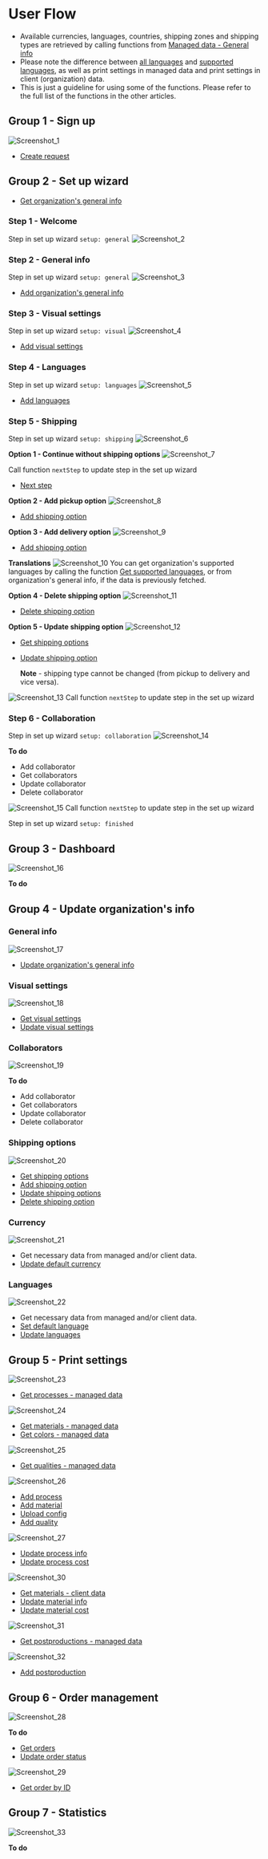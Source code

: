 # User Flow

- Available currencies, languages, countries, shipping zones and shipping types are retrieved by calling functions from [Managed data - General info](./1.1-Managed-Data.md#general-info)
- Please note the difference between [all languages](./1.1-Managed-Data.md#get-languages) and [supported languages](./1.2.1-Client-data-General.md#get-supported-languages), as well as print settings in managed data and print settings in client (organization) data.
- This is just a guideline for using some of the functions. Please refer to the full list of the functions in the other articles.

## Group 1 - Sign up

![Screenshot_1](./images/screens/setup_wizard/Screenshot_1.png)
- [Create request](./1.2.1-Client-data-General.md#create-request)

## Group 2 - Set up wizard
- [Get organization's general info](./1.2.1-Client-data-General.md#get-organizations-general-info)
### Step 1 - Welcome
  Step in set up wizard
  `setup: general`
![Screenshot_2](./images/screens/setup_wizard/Screenshot_2.png)

### Step 2 - General info
  Step in set up wizard
    `setup: general`
![Screenshot_3](./images/screens/setup_wizard/Screenshot_3.png)
- [Add organization's general info](./1.2.1-Client-data-General.md#add-organizations-general-info)

### Step 3 - Visual settings
  Step in set up wizard
    `setup: visual`
![Screenshot_4](./images/screens/setup_wizard/Screenshot_4.png)
- [Add visual settings](./1.2.1-Client-data-General.md#add-visual-settings)

### Step 4 - Languages
  Step in set up wizard
    `setup: languages`
![Screenshot_5](./images/screens/setup_wizard/Screenshot_5.png)
- [Add languages](./1.2.1-Client-data-General.md#add-languages)

### Step 5 - Shipping
  Step in set up wizard
    `setup: shipping`
![Screenshot_6](./images/screens/setup_wizard/Screenshot_6.png)

**Option 1 - Continue without shipping options**
![Screenshot_7](./images/screens/setup_wizard/Screenshot_7.png)

Call function `nextStep` to update step in the set up wizard
- [Next step](./1.2.1-Client-data-General.md#next-step)

**Option 2 - Add pickup option**
![Screenshot_8](./images/screens/setup_wizard/Screenshot_8.png)
- [Add shipping option](./1.2.1-Client-data-General.md#data---type-pickup)

**Option 3 - Add delivery option**
![Screenshot_9](./images/screens/setup_wizard/Screenshot_9.png)
- [Add shipping option](./1.2.1-Client-data-General.md#data---type-delivery)

**Translations**
![Screenshot_10](./images/screens/setup_wizard/Screenshot_10.png)
You can get organization's supported languages by calling the function [Get supported languages](./1.2.1-Client-data-General.md#get-supported-languages), or from organization's general info, if the data is previously fetched.

**Option 4 - Delete shipping option**
![Screenshot_11](./images/screens/setup_wizard/Screenshot_11.png)
- [Delete shipping option](./1.2.1-Client-data-General.md#delete-shipping-option)

**Option 5 - Update shipping option**
![Screenshot_12](./images/screens/setup_wizard/Screenshot_12.png)
- [Get shipping options](./1.2.1-Client-data-General.md#get-shipping-options)
- [Update shipping option](./1.2.1-Client-data-General.md#update-shipping-option)

  **Note** - shipping type cannot be changed (from pickup to delivery and vice versa). 

![Screenshot_13](./images/screens/setup_wizard/Screenshot_13.png)
Call function `nextStep` to update step in the set up wizard

### Step 6 - Collaboration
  Step in set up wizard
    `setup: collaboration`
![Screenshot_14](./images/screens/setup_wizard/Screenshot_14.png)

**To do**
- Add collaborator
- Get collaborators
- Update collaborator
- Delete collaborator

![Screenshot_15](./images/screens/setup_wizard/Screenshot_15.png)
Call function `nextStep` to update step in the set up wizard

  Step in set up wizard
    `setup: finished`
    
## Group 3 - Dashboard
![Screenshot_16](./images/screens/dashboard/Screenshot_16.png)

**To do**

## Group 4 - Update organization's info
### General info
![Screenshot_17](./images/screens/general_info/Screenshot_17.png)

- [Update organization's general info](./1.2.1-Client-data-General.md#update-organizations-general-info)

### Visual settings
![Screenshot_18](./images/screens/general_info/Screenshot_18.png)

- [Get visual settings](./1.2.1-Client-data-General.md#get-visual-settings)
- [Update visual settings](./1.2.1-Client-data-General.md#update-visual-settings)

### Collaborators
![Screenshot_19](./images/screens/general_info/Screenshot_19.png)

**To do**
- Add collaborator
- Get collaborators
- Update collaborator
- Delete collaborator

### Shipping options
![Screenshot_20](./images/screens/general_info/Screenshot_20.png)

- [Get shipping options](./1.2.1-Client-data-General.md#get-shipping-options)
- [Add shipping option](./1.2.1-Client-data-General.md#add-shipping-option)
- [Update shipping options](./1.2.1-Client-data-General.md#update-shipping-option)
- [Delete shipping option](./1.2.1-Client-data-General.md#delete-shipping-option)

### Currency
![Screenshot_21](./images/screens/general_info/Screenshot_21.png)

- Get necessary data from managed and/or client data.
- [Update default currency](./1.2.1-Client-data-General.md#update-default-currency)

### Languages
![Screenshot_22](./images/screens/general_info/Screenshot_22.png)

- Get necessary data from managed and/or client data.
- [Set default language](./1.2.1-Client-data-General.md#set-default-language)
- [Update languages](./1.2.1-Client-data-General.md#update-languages)

## Group 5 - Print settings
![Screenshot_23](./images/screens/print_settings/Screenshot_23.png)
- [Get processes - managed data](./1.1-Managed-Data.md#get-processes)

![Screenshot_24](./images/screens/print_settings/Screenshot_24.png)
- [Get materials - managed data](./1.1-Managed-Data.md#get-materials)
- [Get colors - managed data](./1.1-Managed-Data.md#get-colors)

![Screenshot_25](./images/screens/print_settings/Screenshot_25.png)
- [Get qualities - managed data](./1.1-Managed-Data.md#get-qualities)

![Screenshot_26](./images/screens/print_settings/Screenshot_26.png)
- [Add process](./1.2.2-Client-data-Print.md#add-process)
- [Add material](./1.2.2-Client-data-Print.md#add-material)
- [Upload config](./1.2.2-Client-data-Print.md#upload-config)
- [Add quality](./1.2.2-Client-data-Print.md#add-quality)

![Screenshot_27](./images/screens/print_settings/Screenshot_27.png)
- [Update process info](./1.2.2-Client-data-Print.md#update-process-info)
- [Update process cost](./1.2.2-Client-data-Print.md#update-process-cost)

![Screenshot_30](./images/screens/print_settings/Screenshot_30.png)
- [Get materials - client data](./1.2.2-Client-data-Print.md#get-materials)
- [Update material info](./1.2.2-Client-data-Print.md#update-material-info)
- [Update material cost](./1.2.2-Client-data-Print.md#update-material-cost)

![Screenshot_31](./images/screens/print_settings/Screenshot_31.png)
- [Get postproductions - managed data](./1.1-Managed-Data.md#get-postproductions)

![Screenshot_32](./images/screens/print_settings/Screenshot_32.png)
- [Add postproduction](./1.2.2-Client-data-Print.md#add-postproduction)
## Group 6 - Order management
![Screenshot_28](./images/screens/order_management/Screenshot_28.png)

**To do**

- [Get orders](./1.2.3-Client-data-Order.md#get-orders)
- [Update order status](./1.2.3-Client-data-Order.md#update-order-status)

![Screenshot_29](./images/screens/order_management/Screenshot_29.png)
- [Get order by ID](./1.2.3-Client-data-Order.md#get-order-by-id)

## Group 7 - Statistics
![Screenshot_33](./images/screens/Screenshot_33.png)

**To do**
